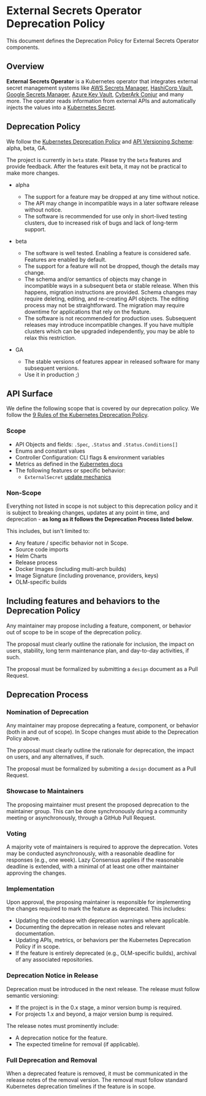 # External Secrets Operator Deprecation Policy

This document defines the Deprecation Policy for External Secrets Operator components.

## Overview

**External Secrets Operator** is a Kubernetes operator that integrates external
secret management systems like [AWS Secrets
Manager](https://aws.amazon.com/secrets-manager/), [HashiCorp
Vault](https://www.vaultproject.io/), [Google Secrets
Manager](https://cloud.google.com/secret-manager), [Azure Key
Vault](https://azure.microsoft.com/en-us/services/key-vault/), [CyberArk Conjur](https://www.conjur.org) and many more. The
operator reads information from external APIs and automatically injects the
values into a [Kubernetes
Secret](https://kubernetes.io/docs/concepts/configuration/secret/).

## Deprecation Policy

We follow the [Kubernetes Deprecation Policy](https://kubernetes.io/docs/reference/using-api/deprecation-policy/) and [API Versioning Scheme](https://kubernetes.io/docs/reference/using-api/#api-versioning): alpha, beta, GA.

The project is currently in `beta` state. Please try the `beta` features and provide feedback. After the features exit beta, it may not be practical to make more changes.

* alpha
    * The support for a feature may be dropped at any time without notice.
    * The API may change in incompatible ways in a later software release without notice.
    * The software is recommended for use only in short-lived testing clusters, due to increased risk of bugs and lack of long-term support.

* beta
    * The software is well tested. Enabling a feature is considered safe. Features are enabled by default.
    * The support for a feature will not be dropped, though the details may change.
    * The schema and/or semantics of objects may change in incompatible ways in a subsequent beta or stable release. When this happens, migration instructions are provided. Schema changes may require deleting, editing, and re-creating API objects. The editing process may not be straightforward. The migration may require downtime for applications that rely on the feature.
    * The software is not recommended for production uses. Subsequent releases may introduce incompatible changes. If you have multiple clusters which can be upgraded independently, you may be able to relax this restriction.
* GA
    * The stable versions of features appear in released software for many subsequent versions.
    * Use it in production ;)

## API Surface

We define the following scope that is covered by our deprecation policy. We follow the [9 Rules of the Kubernetes Deprecation Policy](https://kubernetes.io/docs/reference/using-api/deprecation-policy/).

### Scope
* API Objects and fields: `.Spec`, `.Status` and `.Status.Conditions[]`
* Enums and constant values
* Controller Configuration: CLI flags & environment variables
* Metrics as defined in the [Kubernetes docs](https://kubernetes.io/docs/reference/using-api/deprecation-policy/#deprecating-a-metric)
* The following features or specific behavior:
    * `ExternalSecret` [update mechanics](http://localhost:8000/api-externalsecret/#update-behavior)

### Non-Scope
Everything not listed in scope is not subject to this deprecation policy and it is subject to breaking changes, updates at any point in time, and deprecation - **as long as it follows the Deprecation Process listed below**.

This includes, but isn't limited to:

* Any feature / specific behavior not in Scope.
* Source code imports
* Helm Charts
* Release process
* Docker Images (including multi-arch builds)
* Image Signature (including provenance, providers, keys)
* OLM-specific builds

## Including features and behaviors to the Deprecation Policy
Any maintainer may propose including a feature, component, or behavior out of scope to be in scope of the deprecation policy. 

The proposal must clearly outline the rationale for inclusion, the impact on users, stability, long term maintenance plan, and day-to-day activities, if such.

The proposal must be formalized by submitting a `design` document as a Pull Request.

## Deprecation Process
### Nomination of Deprecation

Any maintainer may propose deprecating a feature, component, or behavior (both in and out of scope). In Scope changes must abide to the Deprecation Policy above.

The proposal must clearly outline the rationale for deprecation, the impact on users, and any alternatives, if such.

The proposal must be formalized by submiting a `design` document as a Pull Request.

### Showcase to Maintainers

The proposing maintainer must present the proposed deprecation to the maintainer group. This can be done synchronously during a community meeting or asynchronously, through a GitHub Pull Request.

### Voting

A majority vote of maintainers is required to approve the deprecation.
Votes may be conducted asynchronously, with a reasonable deadline for responses (e.g., one week). Lazy Consensus applies if the reasonable deadline is extended, with a minimal of at least one other maintainer approving the changes.

### Implementation

Upon approval, the proposing maintainer is responsible for implementing the changes required to mark the feature as deprecated. This includes:

* Updating the codebase with deprecation warnings where applicable.
* Documenting the deprecation in release notes and relevant documentation.
* Updating APIs, metrics, or behaviors per the Kubernetes Deprecation Policy if in scope.
* If the feature is entirely deprecated (e.g., OLM-specific builds), archival of any associated repositories.

### Deprecation Notice in Release

Deprecation must be introduced in the next release. The release must follow semantic versioning:
* If the project is in the 0.x stage, a minor version bump is required.
* For projects 1.x and beyond, a major version bump is required.

The release notes must prominently include:
* A deprecation notice for the feature.
* The expected timeline for removal (if applicable).

### Full Deprecation and Removal

When a deprecated feature is removed, it must be communicated in the release notes of the removal version.
The removal must follow standard Kubernetes deprecation timelines if the feature is in scope.

